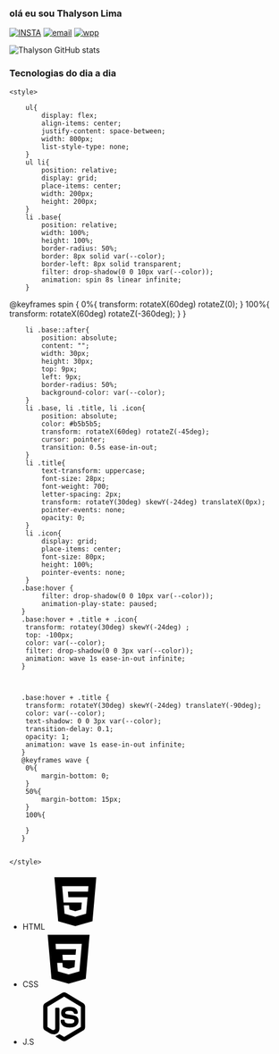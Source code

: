 ### olá eu sou Thalyson Lima

[![INSTA](https://img.shields.io/badge/Instagram-E4405F?style=for-the-badge&logo=instagram&logoColor=white)](https://www.instagram.com/thalyson.lm/)
[![email](https://img.shields.io/badge/Gmail-D14836?style=for-the-badge&logo=gmail&logoColor=white)](https://mail.google.com/mail/u/0/#inbox?compose=GTvVlcSDbFXZccGwDzdrCmCKZgDZGqgFgMdqsMBfHHjBtVDrwwZJPZxqRLLSDQjdnBWPptkGrfkMW)
[![wpp](https://img.shields.io/badge/WhatsApp-25D366?style=for-the-badge&logo=whatsapp&logoColor=white)](https://wa.me/qr/B5CWEQHAAHAUJ1)


![Thalyson GitHub stats](https://github-readme-stats.vercel.app/api?username=thalysonlima820&show_icons=true&theme=radical)

### Tecnologias do dia a dia
    <style>
        
        ul{
            display: flex;
            align-items: center;
            justify-content: space-between;
            width: 800px;
            list-style-type: none;
        }
        ul li{
            position: relative;
            display: grid;
            place-items: center;
            width: 200px;
            height: 200px;
        }
        li .base{
            position: relative;
            width: 100%;
            height: 100%;
            border-radius: 50%;
            border: 8px solid var(--color);
            border-left: 8px solid transparent;
            filter: drop-shadow(0 0 10px var(--color));
            animation: spin 8s linear infinite;
        }

@keyframes spin {
    0%{
        transform: rotateX(60deg) rotateZ(0);
    }
    100%{
        transform: rotateX(60deg) rotateZ(-360deg);
    }
}

        li .base::after{
            position: absolute;
            content: "";
            width: 30px;
            height: 30px;
            top: 9px;
            left: 9px;
            border-radius: 50%;
            background-color: var(--color);
        }
        li .base, li .title, li .icon{
            position: absolute;
            color: #b5b5b5;
            transform: rotateX(60deg) rotateZ(-45deg);
            cursor: pointer;
            transition: 0.5s ease-in-out;
        }
        li .title{
            text-transform: uppercase;
            font-size: 28px;
            font-weight: 700;
            letter-spacing: 2px;
            transform: rotateY(30deg) skewY(-24deg) translateX(0px);
            pointer-events: none;
            opacity: 0;
        }
        li .icon{
            display: grid;
            place-items: center;
            font-size: 80px;
            height: 100%;
            pointer-events: none;
        }
       .base:hover {
            filter: drop-shadow(0 0 10px var(--color));
            animation-play-state: paused;
       }
       .base:hover + .title + .icon{
        transform: rotatey(30deg) skewY(-24deg) ;
        top: -100px;
        color: var(--color); 
        filter: drop-shadow(0 0 3px var(--color));
        animation: wave 1s ease-in-out infinite;
       }

       

       .base:hover + .title {
        transform: rotateY(30deg) skewY(-24deg) translateY(-90deg);
        color: var(--color); 
        text-shadow: 0 0 3px var(--color); 
        transition-delay: 0.1;
        opacity: 1;
        animation: wave 1s ease-in-out infinite;
       }
       @keyframes wave {
        0%{
            margin-bottom: 0;
        }
        50%{
            margin-bottom: 15px;
        }
        100%{
            
        }
       }

       
    </style>
 <ul>
        <li style="--color: #ef436b">
            <span class="base"></span>
            <span class="title">HTML</span>
            <span class="icon"><svg xmlns="http://www.w3.org/2000/svg" width="100" height="100" class="ionicon" viewBox="0 0 512 512"><path d="M64 32l34.94 403.21L255.77 480 413 435.15 448 32zm308 132H188l4 51h176l-13.51 151.39L256 394.48l-98.68-28-6.78-77.48h48.26l3.42 39.29L256 343.07l53.42-14.92L315 264H148l-12.59-149.59H376.2z"/></svg></span> 
        </li>
        <li style="--color: #ffce5c">
            <span class="base"></span>
            <span class="title">CSS</span>
            <span class="icon"> <svg xmlns="http://www.w3.org/2000/svg" width="100" height="100" class="ionicon" viewBox="0 0 512 512"><path d="M64 32l35 403.22L255.77 480 413 435.15 448 32zm290.68 334.9L256.07 395l-98.46-28.24-6.75-77.76h48.26l3.43 39.56 53.59 15.16.13.28 53.47-14.85 5.64-64.15H203l-4-50h120.65l4.35-51H140l-4-49h240.58z"/></svg> </span>
        </li>
        <li style="--color: #05c770">
            <span class="base"></span>
            <span class="title">J.S</span>
            <span class="icon"><svg xmlns="http://www.w3.org/2000/svg"  width="100" height="100" class="ionicon" viewBox="0 0 512 512"><path d="M429.76 130.07L274.33 36.85a37 37 0 00-36.65 0L82.24 130.06A38.2 38.2 0 0064 162.83V349a38.26 38.26 0 0018.24 32.8L123 406.14l.23.13c20.58 10.53 28.46 10.53 37.59 10.53 32.14 0 52.11-20.8 52.11-54.29V182a8.51 8.51 0 00-8.42-8.58h-22.38a8.51 8.51 0 00-8.42 8.58v180.51a15 15 0 01-6.85 13.07c-5.9 3.6-14.47 2.84-24.14-2.15l-39.06-23.51a1.1 1.1 0 01-.48-.92V165.46a1.32 1.32 0 01.59-1.06l151.84-93a.82.82 0 01.73 0l151.93 93a1.34 1.34 0 01.55 1.1V349a1.28 1.28 0 01-.45 1l-152.06 90.65a1.22 1.22 0 01-.8 0l-38.83-23.06a7.8 7.8 0 00-7.83-.41l-.34.2c-10.72 6.35-13.6 8-23.54 11.62-1.62.59-5.43 2-5.76 5.77s3.29 6.45 6.51 8.32l51.9 31.87a35.67 35.67 0 0018.3 5.07h.58a35.87 35.87 0 0017.83-5.07l155.43-93.13A38.37 38.37 0 00448 349V162.83a38.21 38.21 0 00-18.24-32.76z"/><path d="M307.88 318.05c-37.29 0-45.24-10.42-47.6-27.24a8.43 8.43 0 00-8.22-7.32h-19.8a8.44 8.44 0 00-8.26 8.58c0 14.58 5.12 62.17 83.92 62.17 24.38 0 44.66-5.7 58.63-16.49S388 311.26 388 292.55c0-37.55-24.5-47.83-72.75-54.55-49.05-6.82-49.05-10.29-49.05-17.89 0-5.47 0-18.28 35.46-18.28 25.23 0 38.74 3.19 43.06 20a8.35 8.35 0 008.06 6.67h19.87a8.24 8.24 0 006.16-2.86 8.91 8.91 0 002.12-6.44c-2.57-35.55-28.56-53.58-79.24-53.58-46.06 0-73.55 20.75-73.55 55.5 0 38.1 28.49 48.87 71.29 53.33 50 5.17 50 12.71 50 19.37.03 10.38-4.28 24.23-41.55 24.23z"/></svg></span>
        </li>
    </ul>
